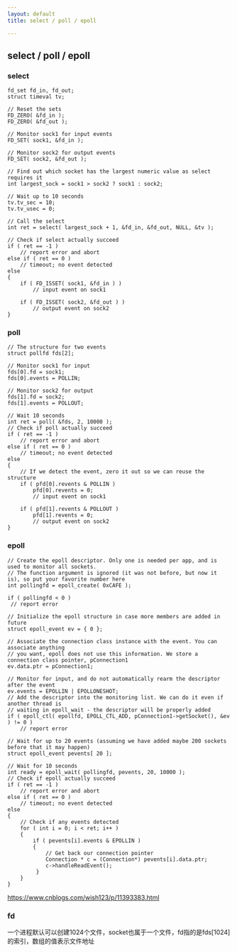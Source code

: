 ```yaml
---
layout: default
title: select / poll / epoll

---
```

## select / poll / epoll

### select
	fd_set fd_in, fd_out;
	struct timeval tv;
	 
	// Reset the sets
	FD_ZERO( &fd_in );
	FD_ZERO( &fd_out );
	 
	// Monitor sock1 for input events
	FD_SET( sock1, &fd_in );
	 
	// Monitor sock2 for output events
	FD_SET( sock2, &fd_out );
	 
	// Find out which socket has the largest numeric value as select requires it
	int largest_sock = sock1 > sock2 ? sock1 : sock2;
	 
	// Wait up to 10 seconds
	tv.tv_sec = 10;
	tv.tv_usec = 0;
	 
	// Call the select
	int ret = select( largest_sock + 1, &fd_in, &fd_out, NULL, &tv );
	 
	// Check if select actually succeed
	if ( ret == -1 )
	    // report error and abort
	else if ( ret == 0 )
	    // timeout; no event detected
	else
	{
	    if ( FD_ISSET( sock1, &fd_in ) )
	        // input event on sock1
	 
	    if ( FD_ISSET( sock2, &fd_out ) )
	        // output event on sock2
	}

### poll

	// The structure for two events
	struct pollfd fds[2];
	 
	// Monitor sock1 for input
	fds[0].fd = sock1;
	fds[0].events = POLLIN;
	 
	// Monitor sock2 for output
	fds[1].fd = sock2;
	fds[1].events = POLLOUT;
	 
	// Wait 10 seconds
	int ret = poll( &fds, 2, 10000 );
	// Check if poll actually succeed
	if ( ret == -1 )
	    // report error and abort
	else if ( ret == 0 )
	    // timeout; no event detected
	else
	{
	    // If we detect the event, zero it out so we can reuse the structure
	    if ( pfd[0].revents & POLLIN )
	        pfd[0].revents = 0;
	        // input event on sock1
	
	    if ( pfd[1].revents & POLLOUT )
	        pfd[1].revents = 0;
	        // output event on sock2
	}

### epoll

	// Create the epoll descriptor. Only one is needed per app, and is used to monitor all sockets.
	// The function argument is ignored (it was not before, but now it is), so put your favorite number here
	int pollingfd = epoll_create( 0xCAFE ); 
	
	if ( pollingfd < 0 )
	 // report error
	
	// Initialize the epoll structure in case more members are added in future
	struct epoll_event ev = { 0 };
	
	// Associate the connection class instance with the event. You can associate anything
	// you want, epoll does not use this information. We store a connection class pointer, pConnection1
	ev.data.ptr = pConnection1;
	
	// Monitor for input, and do not automatically rearm the descriptor after the event
	ev.events = EPOLLIN | EPOLLONESHOT;
	// Add the descriptor into the monitoring list. We can do it even if another thread is 
	// waiting in epoll_wait - the descriptor will be properly added
	if ( epoll_ctl( epollfd, EPOLL_CTL_ADD, pConnection1->getSocket(), &ev ) != 0 )
	    // report error
	
	// Wait for up to 20 events (assuming we have added maybe 200 sockets before that it may happen)
	struct epoll_event pevents[ 20 ];
	
	// Wait for 10 seconds
	int ready = epoll_wait( pollingfd, pevents, 20, 10000 );
	// Check if epoll actually succeed
	if ( ret == -1 )
	    // report error and abort
	else if ( ret == 0 )
	    // timeout; no event detected
	else
	{
	    // Check if any events detected
	    for ( int i = 0; i < ret; i++ )
	    {
	        if ( pevents[i].events & EPOLLIN )
	        {
	            // Get back our connection pointer
	            Connection * c = (Connection*) pevents[i].data.ptr;
	            c->handleReadEvent();
	         }
	    }
	}

https://www.cnblogs.com/wish123/p/11393383.html

### fd

一个进程默认可以创建1024个文件，socket也属于一个文件，fd指的是fds[1024]的索引，数组的值表示文件地址

